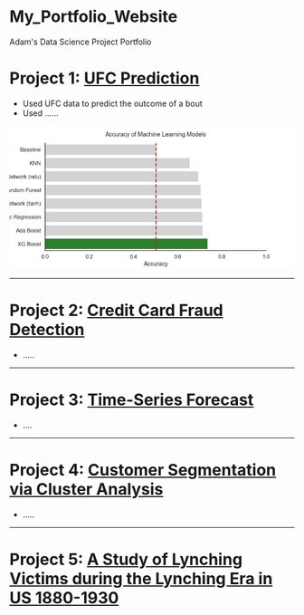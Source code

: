 # My_Portfolio_Website
Adam's Data Science Project Portfolio

# Project 1: [UFC Prediction](https://github.com/AdamBlomfield/machine_learning_ufc_data)
* Used UFC data to predict the outcome of a bout
* Used ......

![](/images/accuracy_of_machine_learning_models.png)

---

# Project 2: [Credit Card Fraud Detection](https://github.com/AdamBlomfield/credit_card_fraud)
* .....

---

# Project 3: [Time-Series Forecast](https://github.com/AdamBlomfield/timeseries_arima_zillowdata)
* ....

---

# Project 4: [Customer Segmentation via Cluster Analysis](https://github.com/AdamBlomfield/customer_segmentation_via_cluster_analysis)
* .....

---

# Project 5: [A Study of Lynching Victims during the Lynching Era in US 1880-1930](https://github.com/bluetrane-dev/dsc_mod3_final_project)
